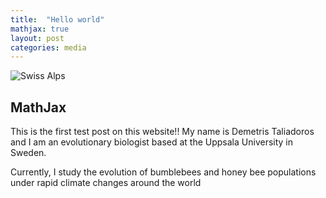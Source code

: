 ```yaml
---
title:  "Hello world"
mathjax: true
layout: post
categories: media
---
```


![Swiss Alps](https://cdn.britannica.com/18/240418-050-38F9D3A5/plasterer-bee-Colletes-daviesanus.jpg)


## MathJax

This is the first test post on this website!! My name is Demetris Taliadoros and I am an evolutionary biologist based at the Uppsala University in Sweden.

Currently, I study the evolution of bumblebees and honey bee populations under rapid climate changes around the world